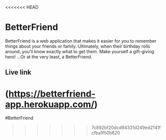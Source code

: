 <<<<<<< HEAD
# BetterFriend

BetterFriend is a web application that makes it easier for you to remember things about your friends or family. Ultimately, when their birthday rolls around, you'll know exactly what to get them. Make yourself a gift-giving hero! ...Or at the very least, a BetterFriend.

## Live link
(https://betterfriend-app.herokuapp.com/)
=======
#BetterFriend
>>>>>>> 7c892bf20dcd84331d249ed2141fcfba1f50b620
